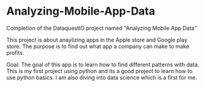 # Analyzing-Mobile-App-Data
Completion of the DataquestIO project named "Analyzing Mobile App Data"

This project is about anaylizing apps in the Apple store and Google play store. The purpose is to find out what app a company can make to make profits. 

Goal: The goal of this app is to learn how to find different patterns with data. This is my first project using python and its a good project to learn how to use python basics. I am also diving into data science which is a first for me.
